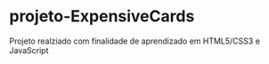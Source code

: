 # projeto-ExpensiveCards
 Projeto realziado com finalidade de  aprendizado em HTML5/CSS3 e JavaScript
